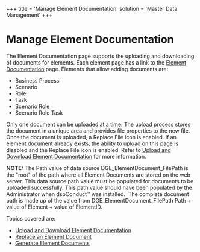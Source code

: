 +++
title = 'Manage Element Documentation'
solution = 'Master Data Management'
+++

# Manage Element Documentation

The Element Documentation page supports the uploading and downloading of
documents for elements. Each element page has a link to the [Element
Documentation](../Page_Desc/Element_Documentation.htm) page. Elements
that allow adding documents are:

  - Business Process
  - Scenario
  - Role
  - Task
  - Scenario Role
  - Scenario Role Task

Only one document can be uploaded at a time. The upload process stores
the document in a unique area and provides file properties to the new
file. Once the document is uploaded, a Replace File icon is enabled. If
an element document already exists, the ability to upload on this page
is disabled and the Replace File icon is enabled. Refer to [Upload and
Download Element
Documentation](Upload_and_Download_Element_Documentation.htm) for more
information.

<span style="font-size: 11.0pt;color: #333333;font-weight: bold;">NOTE:</span>
The Path value of data source DGE\_ElementDocument\_FilePath is the
"root" of the path where all Element Documents are stored on the web
server. This data source path value must be populated for documents to
be uploaded successfully. This path value should have been populated by
the Administrator when dspConduct™ was installed.  The complete document
path is made up of the value from DGE\_ElementDocument\_FilePath Path +
value of Element + value of ElementID.

Topics covered are:

  - [Upload and Download Element
    Documentation](Upload_and_Download_Element_Documentation.htm)
  - [Replace an Element Document](Replace_an_Element_Document.htm)
  - [Generate Element Documents](Generate_Element_Documents.htm)

